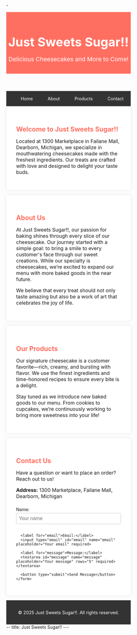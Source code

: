 -<!DOCTYPE html>
<html lang="en">
<head>
  <meta charset="UTF-8">
  <meta name="viewport" content="width=device-width, initial-scale=1">
  <title>Just Sweets Sugar!!</title>
  <style>
    /* Basic reset */
    * {
      margin: 0;
      padding: 0;
      box-sizing: border-box;
    }

    body {
      font-family: Arial, sans-serif;
      line-height: 1.6;
      color: #333;
      background-color: #f9f9f9;
    }

    /* Header styling */
    header {
      background: #ff6f61;
      color: #fff;
      padding: 1rem 0;
      text-align: center;
    }

    header h1 {
      font-size: 2.5rem;
      margin-bottom: 0.5rem;
    }

    header p {
      font-size: 1.2rem;
    }

    /* Navigation styling */
    nav {
      background: #333;
    }

    nav ul {
      display: flex;
      justify-content: center;
      list-style: none;
    }

    nav ul li {
      margin: 0;
    }

    nav ul li a {
      display: block;
      padding: 1rem 1.5rem;
      color: #fff;
      text-decoration: none;
      transition: background 0.3s;
    }

    nav ul li a:hover {
      background: #555;
    }

    /* Main sections styling */
    section {
      padding: 2rem;
      max-width: 1000px;
      margin: 0 auto;
      background: #fff;
      margin-bottom: 1rem;
      border-radius: 5px;
      box-shadow: 0 0 10px rgba(0,0,0,0.1);
    }

    section h2 {
      color: #ff6f61;
      margin-bottom: 1rem;
    }

    section p {
      margin-bottom: 1rem;
      font-size: 1rem;
    }

    /* Contact form styling */
    form {
      display: flex;
      flex-direction: column;
      max-width: 500px;
    }

    form label {
      margin: 0.5rem 0 0.2rem;
    }

    form input,
    form textarea {
      padding: 0.5rem;
      border: 1px solid #ccc;
      border-radius: 3px;
      margin-bottom: 1rem;
      font-size: 1rem;
    }

    form button {
      padding: 0.7rem;
      border: none;
      background: #ff6f61;
      color: #fff;
      font-size: 1rem;
      border-radius: 3px;
      cursor: pointer;
      transition: background 0.3s;
    }

    form button:hover {
      background: #e65b50;
    }

    /* Footer styling */
    footer {
      background: #333;
      color: #fff;
      text-align: center;
      padding: 1rem;
      font-size: 0.9rem;
    }

    /* Responsive navigation */
    @media (max-width: 600px) {
      nav ul {
        flex-direction: column;
      }
    }
  </style>
</head>
<body>
  <!-- Header Section -->
  <header>
    <h1>Just Sweets Sugar!!</h1>
    <p>Delicious Cheesecakes and More to Come!</p>
  </header>

  <!-- Navigation Menu -->
  <nav>
    <ul>
      <li><a href="#home">Home</a></li>
      <li><a href="#about">About</a></li>
      <li><a href="#products">Products</a></li>
      <li><a href="#contact">Contact</a></li>
    </ul>
  </nav>

  <!-- Home Section -->
  <section id="home">
    <h2>Welcome to Just Sweets Sugar!!</h2>
    <p>
      Located at 1300 Marketplace in Failane Mall, Dearborn, Michigan, we specialize in mouthwatering cheesecakes made with the freshest ingredients. Our treats are crafted with love and designed to delight your taste buds.
    </p>
  </section>

  <!-- About Section -->
  <section id="about">
    <h2>About Us</h2>
    <p>
      At Just Sweets Sugar!!, our passion for baking shines through every slice of our cheesecake. Our journey started with a simple goal: to bring a smile to every customer's face through our sweet creations. While our specialty is cheesecakes, we’re excited to expand our menu with more baked goods in the near future.
    </p>
    <p>
      We believe that every treat should not only taste amazing but also be a work of art that celebrates the joy of life.
    </p>
  </section>

  <!-- Products Section -->
  <section id="products">
    <h2>Our Products</h2>
    <p>
      Our signature cheesecake is a customer favorite—rich, creamy, and bursting with flavor. We use the finest ingredients and time-honored recipes to ensure every bite is a delight.
    </p>
    <p>
      Stay tuned as we introduce new baked goods to our menu. From cookies to cupcakes, we’re continuously working to bring more sweetness into your life!
    </p>
  </section>

  <!-- Contact Section -->
  <section id="contact">
    <h2>Contact Us</h2>
    <p>
      Have a question or want to place an order? Reach out to us!
    </p>
    <p>
      <strong>Address:</strong> 1300 Marketplace, Failane Mall, Dearborn, Michigan
    </p>
    <form action="#" method="post">
      <label for="name">Name:</label>
      <input type="text" id="name" name="name" placeholder="Your name" required>

      <label for="email">Email:</label>
      <input type="email" id="email" name="email" placeholder="Your email" required>

      <label for="message">Message:</label>
      <textarea id="message" name="message" placeholder="Your message" rows="5" required></textarea>

      <button type="submit">Send Message</button>
    </form>
  </section>

  <!-- Footer -->
  <footer>
    <p>&copy; 2025 Just Sweets Sugar!!. All rights reserved.</p>
  </footer>
</body>
</html>
--
title: Just Sweets Sugar!!
---

